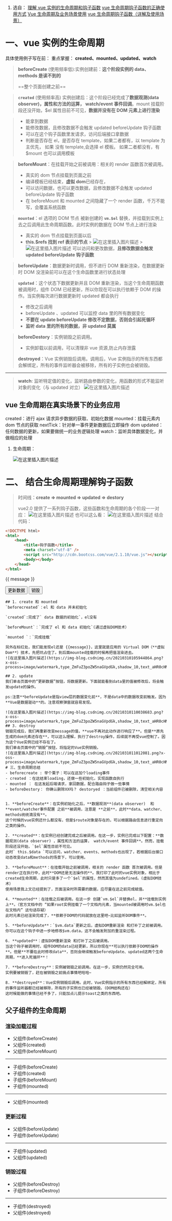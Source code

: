 1. 选自：
   [理解 vue 实例的生命周期和钩子函数](https://www.cnblogs.com/xiangshihua/p/13472557.html)
   [vue 生命周期钩子函数的正确使用方式](https://www.jianshu.com/p/a20f2023c78a)
   [Vue 生命周期及业务场景使用](https://blog.csdn.net/weixin_34357887/article/details/94497066?utm_medium=distribute.pc_aggpage_search_result.none-task-blog-2~aggregatepage~first_rank_v2~rank_aggregation-1-94497066.pc_agg_rank_aggregation&utm_term=vue%E7%94%9F%E5%91%BD%E5%91%A8%E6%9C%9F%E5%8F%8A%E4%BD%BF%E7%94%A8%E5%9C%BA%E6%99%AF&spm=1000.2123.3001.4430)
   [vue 生命周期钩子函数（详解及使用场景）](https://blog.csdn.net/weixin_43734490/article/details/88190741)

# 一、vue 实例的生命周期

具体使用例子写在前：
重点掌握： **created、mounted、updated、watch**

> **beforeCreate** (使用频率低):实例创建前：**这个阶段实例的 data、methods 是读不到的**
>
> ==整个页面创建之前==

> **`created`** (使用频率高) 实例创建后：这个阶段已经完成了**数据观测(data observer)，属性和方法的运算， watch/event 事件回调**。mount 挂载阶段还没开始，$el 属性目前不可见，**数据并没有在 DOM 元素上进行渲染**

> - 能拿到数据
> - 能修改数据，且修改数据不会触发 updated beforeUpdate 钩子函数
> - 可以在这个钩子函数里发请求，访问后端接口拿数据
> - 判断是否存在 el，是否存在 template，如果二者都有，以 template 为主优先， 如果 没有 template,会选择 el 模板。 如果二者都没有，有$mount 也可以调用模板

> **beforeMount**：在挂载开始之前被调用：相关的 render 函数首次被调用。
>
> - 真实的 dom 节点挂载到页面之前
> - 编译模板已经结束，**虚拟 dom**已经存在，
> - 可以访问数据，也可以更改数据，且修改数据不会触发 updated beforeUpdate 钩子函数
> - 在 beforeMount 和 mounted 之间隐藏了一个 render 函数，千万不能写，会覆盖系统函数

> **`mounted`**：el 选项的 DOM 节点 被新创建的 **`vm.$el`** 替换，并挂载到实例上去之后调用此生命周期函数。此时实例的数据在 DOM 节点上进行渲染
>
> - 真实的 dom 节点挂载到页面以后
> - **this.$refs 找到 ref 表示的节点** > ![在这里插入图片描述](https://img-blog.csdnimg.cn/20210310145721296.png) > ![在这里插入图片描述](https://img-blog.csdnimg.cn/20210310145729459.png)
>   可以访问和更改数据，**且修改数据会触发 updated beforeUpdate 钩子函数**

> **beforeUpdate**：数据更新时调用，但不进行 DOM 重新渲染，在数据更新时 DOM 没渲染前可以在这个生命函数里进行状态处理

> **`updated`**：这个状态下数据更新并且 DOM 重新渲染，当这个生命周期函数被调用时，组件 DOM 已经更新，所以你现在可以执行依赖于 DOM 的操作。当实例每次进行数据更新时 updated 都会执行
>
> - 修改之后调用
> - beforeUpdate 、updated 可以监控 data 里的所有数据变化
> - **不要在 update beforeUpdate 修改不定数据，否则会引起死循环**
> - **监听 data 里的所有的数据，非 updated 莫属**

> **beforeDestory**：实例销毁之前调用。
>
> - 实例卸载以前调用，可以清理非 vue 资源,防止内存泄露
>
> **destroyed**：Vue 实例销毁后调用。调用后，Vue 实例指示的所有东西都会解绑定，所有的事件监听器会被移除，所有的子实例也会被销毁。

---

> **watch**: 监听特定值的变化，监听路由参数的变化，用函数的形式不能监听对象的变化（与 updated 对立）
> ![在这里插入图片描述](https://img-blog.csdnimg.cn/2021031015043369.png?x-oss-process=image/watermark,type_ZmFuZ3poZW5naGVpdGk,shadow_10,text_aHR0cHM6Ly9ibG9nLmNzZG4ubmV0L2FidWFuZGVu,size_16,color_FFFFFF,t_70)

>

## vue 生命周期在真实场景下的业务应用

created：进行 ajax 请求异步数据的获取、初始化数据
mounted：挂载元素内 dom 节点的获取
nextTick：针对单一事件更新数据后立即操作 dom
updated：任何数据的更新，如果要做统一的业务逻辑处理
watch：监听具体数据变化，并做相应的处理

1. 生命周期：

   ![在这里插入图片描述](https://img-blog.csdnimg.cn/20210310105217120.png?x-oss-process=image/watermark,type_ZmFuZ3poZW5naGVpdGk,shadow_10,text_aHR0cHM6Ly9ibG9nLmNzZG4ubmV0L2FidWFuZGVu,size_16,color_FFFFFF,t_70)

# 二、 结合生命周期理解钩子函数

> 时间线：**create => mounted => updated => destory**
>
> vue2.0 提供了一系列钩子函数，这些函数和生命周期的各个阶段一一对应：
> ![在这里插入图片描述](https://img-blog.csdnimg.cn/20210310105257527.png?x-oss-process=image/watermark,type_ZmFuZ3poZW5naGVpdGk,shadow_10,text_aHR0cHM6Ly9ibG9nLmNzZG4ubmV0L2FidWFuZGVu,size_16,color_FFFFFF,t_70)
> 也可以这么看：
> ![在这里插入图片描述](https://img-blog.csdnimg.cn/20210310105417622.png?x-oss-process=image/watermark,type_ZmFuZ3poZW5naGVpdGk,shadow_10,text_aHR0cHM6Ly9ibG9nLmNzZG4ubmV0L2FidWFuZGVu,size_16,color_FFFFFF,t_70)
> 结合代码：

```html
<!DOCTYPE html>
<html>
	<head>
		<title>钩子函数</title>
		<meta charset="utf-8" />
		<script src="http://cdn.bootcss.com/vue/2.1.10/vue.js"></script>
		<body></body>
	</head>
</html>
```

  <div id="app">
      <p>{{ message }}</p>
      <input type="button" @click="change" value="更新数据" />
      <input type="button" @click="destroy" value="销毁" />
  </div>

  <script type="text/javascript">
      var vm = new Vue({
          el: '#app',
          data: {
              message : "Welcome Vue"
          },
          methods:{
              change() {
                  this.message = 'Datura is me';
              },
              destroy() {
                  vm.$destroy();
              }
          },
          beforeCreate: function () {
              console.group('beforeCreate 创建前状态===============》');
              console.log("%c%s", "color:red","el     : " + this.$el); //undefined
              console.log("%c%s", "color:red","data   : " + this.$data); //undefined
              console.log("%c%s", "color:red","message: " + this.message);//undefined
          },
          created: function () {
              console.group('created 创建完毕状态===============》');
              console.log("%c%s", "color:red","el     : " + this.$el); //undefined
              console.log("%c%s", "color:green","data   : " + this.$data); //[object Object]  =>  已被初始化
              console.log("%c%s", "color:green","message: " + this.message); //Welcome Vue  =>  已被初始化
          },
          beforeMount: function () {
              console.group('beforeMount 挂载前状态===============》');
              console.log("%c%s", "color:green","el     : " + (this.$el)); //已被初始化
              console.log(this.$el); // 当前挂在的元素
              console.log("%c%s", "color:green","data   : " + this.$data); //已被初始化
              console.log("%c%s", "color:green","message: " + this.message); //已被初始化
          },
          mounted: function () {
              console.group('mounted 挂载结束状态===============》');
              console.log("%c%s", "color:green","el     : " + this.$el); //已被初始化
              console.log(this.$el);
              console.log("%c%s", "color:green","data   : " + this.$data); //已被初始化
              console.log("%c%s", "color:green","message: " + this.message); //已被初始化
          },
          beforeUpdate: function () {
              alert("更新前状态");
              console.group('beforeUpdate 更新前状态===============》'); //这里指的是页面渲染新数据之前
              console.log("%c%s", "color:green","el     : " + this.$el);
              console.log(this.$el);
              console.log("%c%s", "color:green","data   : " + this.$data);
              console.log("%c%s", "color:green","message: " + this.message);
              alert("更新前状态2");
          },
          updated: function () {
              console.group('updated 更新完成状态===============》');
              console.log("%c%s", "color:green","el     : " + this.$el);
              console.log(this.$el);
              console.log("%c%s", "color:green","data   : " + this.$data);
              console.log("%c%s", "color:green","message: " + this.message);
          },
          beforeDestroy: function () {
              console.group('beforeDestroy 销毁前状态===============》');
              console.log("%c%s", "color:red","el     : " + this.$el);
              console.log(this.$el);
              console.log("%c%s", "color:red","data   : " + this.$data);
              console.log("%c%s", "color:red","message: " + this.message);
          },
          destroyed: function () {
              console.group('destroyed 销毁完成状态===============》');
              console.log("%c%s", "color:red","el     : " + this.$el);
              console.log(this.$el);
              console.log("%c%s", "color:red","data   : " + this.$data);
              console.log("%c%s", "color:red","message: " + this.message)
          }
      })
  </script>
  </body>
  </html>

```
## 1. create 和 mounted
`beforecreated`：el 和 data 并未初始化

`created`:完成了` data 数据的初始化`，el没有

`beforeMount`：`完成了 el 和 data 初始化`(通过虚拟DOM技术）

`mounted `：`完成挂载`

另外在标红处，我们能发现el还是 {{message}}，这里就是应用的 Virtual DOM（**虚拟Dom**）技术，先把坑占住了。到后面mounted挂载的时候再把值渲染进去。
![在这里插入图片描述](https://img-blog.csdnimg.cn/20210310105944864.png?x-oss-process=image/watermark,type_ZmFuZ3poZW5naGVpdGk,shadow_10,text_aHR0cHM6Ly9ibG9nLmNzZG4ubmV0L2FidWFuZGVu,size_16,color_FFFFFF,t_70)

## 2. update
我们单击页面中的“更新数据”按钮，将数据更新。下面就能看到data里的值被修改后，将会触发update的操作。

ps:注意**beforeUpdate是指view层的数据变化前**，不是data中的数据改变前触发。因为**Vue是数据驱动**的。注意观察弹窗就容易发现。

![在这里插入图片描述](https://img-blog.csdnimg.cn/20210310110038683.png?x-oss-process=image/watermark,type_ZmFuZ3poZW5naGVpdGk,shadow_10,text_aHR0cHM6Ly9ibG9nLmNzZG4ubmV0L2FidWFuZGVu,size_16,color_FFFFFF,t_70)
## 3. destroy
销毁完成后，我们再重新改变message的值，**vue不再对此动作进行响应了**。但是**原先生成的dom元素还存在**，可以这么理解，执行了destroy操作，后续就不再受vue控制了。因为这个Vue实例已经不存在了。
我们单击页面中的“销毁”按钮，将指定的Vue实例销毁。
![在这里插入图片描述](https://img-blog.csdnimg.cn/2021031011012081.png?x-oss-process=image/watermark,type_ZmFuZ3poZW5naGVpdGk,shadow_10,text_aHR0cHM6Ly9ibG9nLmNzZG4ubmV0L2FidWFuZGVu,size_16,color_FFFFFF,t_70)
# 三、生命周期总结
- beforecreate : 举个栗子：可以在这加个loading事件
- created ：在这结束loading，还做一些初始化，实现函数自执行
- mounted ： 在这发起后端请求，拿回数据，配合路由钩子做一些事情
- beforeDestory： 你确认删除XX吗？ destoryed ：当前组件已被删除，清空相关内容


1. **beforeCreate**：在实例初始化之后，**数据观测**(data observer)  和 **event/watcher事件配置 之前**被调用，注意是 **之前**，此时**data、watcher、methods统统滴没有**。
这个时候的vue实例还什么都没有，但是$route对象是存在的，可以根据路由信息进行重定向之类的操作。

2. **created**：在实例已经创建完成之后被调用。在这一步，实例已完成以下配置：**数据观测(data observer) ，属性和方法的运算， watch/event 事件回调**。然而，挂载阶段还没开始，`$el`属性目前不可见。
此时` this.$data `可以访问，watcher、events、methods也出现了，若根据后台接口动态改变data和methods的场景下，可以使用。

3. **beforeMount**：在挂载开始之前被调用，相关的 render 函数 首次被调用。但是render正在执行中，此时**DOM还是无法操作的**。我打印了此时的vue实例对象，相比于created生命周期，此时只是多了一个`$el`的属性，然而其值为undefined。(虚拟DOM技术）
使用场景我上文已经提到了，页面渲染时所需要的数据，应尽量在这之前完成赋值。

4. **mounted**：在挂载之后被调用。在这一步 创建`vm.$el`并替换el，并**挂载到实例上**。（官方文档中的 “如果root实例挂载了一个文档内元素，当mounted被调用时vm.$el也在文档内” 这句话存疑）
此时元素已经渲染完成了，**依赖于DOM的代码就放在这里吧~比如监听DOM事件**。

5. **beforeUpdate**：`$vm.data`更新之后，虚拟DOM重新渲染 和打补丁之前被调用。
你可以在这个钩子中进一步地修改$vm.data，这不会触发附加的重渲染过程。

6. **updated**：虚拟DOM重新渲染 和打补丁之后被调用。
当这个钩子被调用时，组件DOM的data已经更新，所以你现在**可以执行依赖于DOM的操作**。但是**不要在此时修改data**，否则会继续触发beforeUpdate、updated这两个生命周期，**进入死循环**！

7. **beforeDestroy**：实例被销毁之前调用。在这一步，实例仍然完全可用。
实例要被销毁了，赶在被销毁之前搞点事情吧哈哈~

8. **destroyed**：Vue实例销毁后调用。此时，Vue实例指示的所有东西已经解绑定，所有的事件监听器都已经被移除，所有的子实例也已经被销毁。(DOM结构还在）
这时候能做的事情已经不多了，只能加点儿提示toast之类的东西吧。
```

## 父子组件的生命周期

### 渲染加载过程

- 父组件(beforeCreate)
- 父组件(created)
- 父组件(beforeMount)

---

- 子组件(beforeCreate)
- 子组件(created)
- 子组件(beforeMount)
- 子组件(mounted)

---

- 父组件(mounted)

### 更新过程

- 父组件(beforeUpdate)
- 子组件(beforeUpdate)

---

- 子组件(updated)
- 父组件(updated)

### 销毁过程

- 父组件(beforeDestroy)
- 子组件(beforeDestroy)

---

- 子组件(destroyed)
- 父组件(destroyed)

